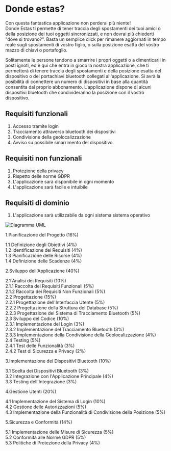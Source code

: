 # Donde estas?
Con questa fantastica applicazione non perderai più niente! <br>
Donde Estas ti permette di tener traccia degli spostamenti dei tuoi amici o della posizione dei tuoi oggetti sincronizzati, e non dovrai più chiederti "dove si trovano?". Basta un semplice click per rimanere aggiornati in tempo reale sugli spostamenti di vostro figlio, o sulla posizione esatta del vostro mazzo di chiavi o portafoglio. 

Solitamente le persone tendono a smarrire i propri oggetti o a dimenticarli in posti ignoti, ed è qui che entra in gioco la nostra applicazione, che ti permetterà di tenere traccia degli spostamenti e della posizione esatta del dispositivo o del portachiavi bluetooth collegati all'applicazione.
Si avrà la posibilità di connettere un numero di dispositivi in base alla quantità consentita dal proprio abbonamento.
L'applicazione dispone di alcuni dispositivi bluetooth che condivideranno la posizione con il vostro dispositivo.

## Requisiti funzionali
1. Accesso tramite login
2. Tracciamento attraverso bluetooth dei dispositivi
3. Condivisione della geolocalizzazione
4. Avviso su possibile smarrimento del dispositivo

## Requisiti non funzionali
1. Protezione della privacy
2. Rispetto delle norme GDPR
3. L'applicazione sarà disponibile in ogni momento
4. L'applicazione sarà facile e intuibile 

## Requisiti di dominio
1. L'applicazione sarà utilizzabile da ogni sistema sistema operativo


![Diagramma UML](https://yuml.me/diagram/scruffy/usecase/[Amministratore]%5E[Utente],%20[Utente]-(Iscriviti),%20[Utente]-(Abbonati),%20[Utente]-(Connetti%20i%20dispositivi),%20[Utente]-(Ricerca%20gli%20oggetti),%20(Connetti%20i%20dispositivi)-(Ricerca%20gli%20oggetti),%20[Utente]-(Registrazione%20luoghi),%20(Registrazione%20luoghi)%3C(Notifica%20di%20Smarrimento))

1.Pianificazione del Progetto (16%)

1.1 Definizione degli Obiettivi (4%)<br>
1.2 Identificazione dei Requisiti (4%)<br>
1.3 Pianificazione delle Risorse (4%)<br>
1.4 Definizione delle Scadenze (4%)

2.Sviluppo dell'Applicazione (40%)

2.1 Analisi dei Requisiti (10%)<br>
2.1.1 Raccolta dei Requisiti Funzionali (5%)<br>
2.1.2 Raccolta dei Requisiti Non Funzionali (5%)<br>
2.2 Progettazione (15%)<br>
2.2.1 Progettazione dell'Interfaccia Utente (5%)<br>
2.2.2 Progettazione della Struttura del Database (5%)<br>
2.2.3 Progettazione del Sistema di Tracciamento Bluetooth (5%)<br>
2.3 Sviluppo del Codice (10%)<br>
2.3.1 Implementazione del Login (3%)<br>
2.3.2 Implementazione del Tracciamento Bluetooth (3%)<br>
2.3.3 Implementazione della Condivisione della Geolocalizzazione (4%)<br>
2.4 Testing (5%)<br>
2.4.1 Test delle Funzionalità (3%)<br>
2.4.2 Test di Sicurezza e Privacy (2%)

3.Implementazione dei Dispositivi Bluetooth (10%)

3.1 Scelta dei Dispositivi Bluetooth (3%)<br>
3.2 Integrazione con l'Applicazione Principale (4%)<br>
3.3 Testing dell'Integrazione (3%)

4.Gestione Utenti (20%)

4.1 Implementazione del Sistema di Login (10%)<br>
4.2 Gestione delle Autorizzazioni (5%)<br>
4.3 Implementazione della Funzionalità di Condivisione della Posizione (5%)

5.Sicurezza e Conformità (14%)

5.1 Implementazione delle Misure di Sicurezza (5%)<br>
5.2 Conformità alle Norme GDPR (5%)<br>
5.3 Politiche di Protezione della Privacy (4%)
